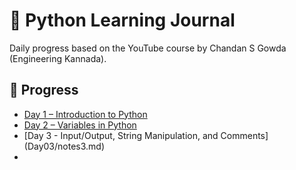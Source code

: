 # 🐍 Python Learning Journal

Daily progress based on the YouTube course by Chandan S Gowda (Engineering Kannada).

## 📅 Progress

- [Day 1 – Introduction to Python](Day01/notes.md)
- [Day 2 – Variables in Python](Day02/notes2.md)
- [Day 3 - Input/Output, String Manipulation, and Comments] (Day03/notes3.md)
- 
